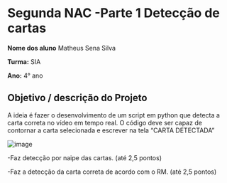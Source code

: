 # Segunda NAC -Parte 1 Detecção de cartas 

**Nome dos aluno** 
 Matheus Sena Silva

**Turma:**
SIA

**Ano:**
4° ano

## Objetivo / descrição do Projeto

A ideia é fazer o desenvolvimento de um script em python que detecta a carta correta no vídeo em tempo real. O código deve ser capaz de contornar a carta selecionada e escrever na tela “CARTA DETECTADA”


![image](https://user-images.githubusercontent.com/61739336/168447392-c02137be-dffe-48d5-819b-b5100df7c70f.png)

-Faz detecção por naipe das cartas. (até 2,5 pontos)

-Faz a detecção da carta correta de acordo com o RM. (até 2,5 pontos)


